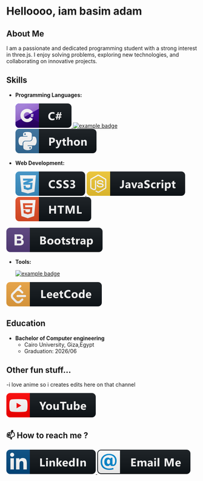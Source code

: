 
# Helloooo, iam basim adam

## About Me

I am a passionate and dedicated programming student with a strong interest in three.js. I enjoy solving problems, exploring new technologies, and collaborating on innovative projects.

## Skills

- **Programming Languages:** 
    <p align="left">
	  <a href="#">
	    <img src="https://github.com/MikeCodesDotNET/ColoredBadges/blob/master/svg/dev/languages/csharp.svg" alt="example badge" style="vertical-align:top margin:2px 1px">
	  </a>  
	<a href="#">
	    <img src="https://img.shields.io/badge/c++-%2300599C.svg?style=for-the-badge&logo=c%2B%2B&logoColor=white" alt="example badge" style="vertical-align:top margin:2px 1px">
	  </a>  
	<a href="#">
	    <img src="https://github.com/MikeCodesDotNET/ColoredBadges/blob/master/svg/dev/languages/python.svg" alt="example badge" style="vertical-align:top margin:2px 1px">
	  </a>  
	</p>

- **Web Development:**
  <p align="left">
	  <a href="#">
	    <img src="https://github.com/MikeCodesDotNET/ColoredBadges/blob/master/svg/dev/languages/css3.svg" alt="example badge" style="vertical-align:top margin:2px 1px">
	  </a>  
		  <a href="#">
	    <img src="https://github.com/MikeCodesDotNET/ColoredBadges/blob/master/svg/dev/languages/js.svg" alt="example badge" style="vertical-align:top margin:2px 1px">
	  </a>  
	  <a href="#">
	    <img src="https://github.com/MikeCodesDotNET/ColoredBadges/blob/master/svg/dev/languages/html.svg" alt="example badge" style="vertical-align:top margin:2px 1px">
	  </a>  
 <a href="#">
	    <img src="https://github.com/MikeCodesDotNET/ColoredBadges/blob/master/svg/dev/frameworks/bootstrap.svg" alt="example badge" style="vertical-align:top margin:2px 1px">
	  </a>  
	</p>


- **Tools:** 
  <p align="left">
	  <a href="https://bassemadam.itch.io/dango">
	    <img src="https://img.shields.io/badge/Itch-%23FF0B34.svg?style=for-the-badge&logo=Itch.io&logoColor=white" alt="example badge" style="vertical-align:top margin:2px 1px">
	  </a>  
 <a href="https://leetcode.com/BassemAdam/">
	    <img src="https://github.com/MikeCodesDotNET/ColoredBadges/blob/master/svg/dev/services/leetcode.svg" alt="example badge" style="vertical-align:top margin:2px 1px">
	  </a>  
	</p>
 
## Education

- **Bachelor of Computer engineering**
  - Cairo University, Giza,Egypt
  - Graduation: 2026/06

## Other fun stuff...
-i love anime so i creates edits here on that channel
  <p align="left">
	  <a href="https://www.youtube.com/@RHGedits">
	    <img src="https://github.com/MikeCodesDotNET/ColoredBadges/blob/master/svg/streaming/youtube.svg" alt="example badge" style="vertical-align:top margin:6px 4px">
	  </a>  
</p>

## 📫 How to reach me ?
  <p align="left">
	  <a href="https://www.linkedin.com/in/bassemadam/">
	    <img src="https://github.com/MikeCodesDotNET/ColoredBadges/blob/master/svg/social/linkedin.svg" alt="example badge" style="vertical-align:top margin:6px 4px">
	  </a>  
	  <a href="basim.s.zeenelabdeen@gmail.com">
	    <img src="https://github.com/MikeCodesDotNET/ColoredBadges/blob/master/svg/social/email_me.svg" alt="example badge" style="vertical-align:top margin:6px 4px">
	  </a>  
</p>





	
